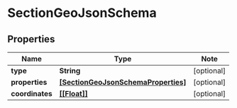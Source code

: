 
# SectionGeoJsonSchema

## Properties

Name | Type | Note
---- | ---- | ----
**type** | **String** | [optional] 
**properties** | [**[SectionGeoJsonSchemaProperties]**](SectionGeoJsonSchemaProperties.md) | [optional] 
**coordinates** | [**[[Float]]**](Array.md) | [optional] 

